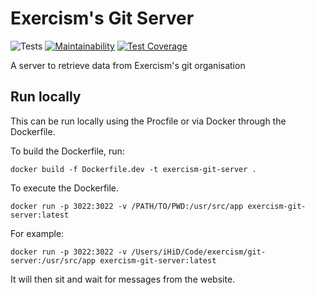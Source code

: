 # Exercism's Git Server

![Tests](https://github.com/exercism/git-server/workflows/Tests/badge.svg)
[![Maintainability](https://api.codeclimate.com/v1/badges/24384c54af9115c9b851/maintainability)](https://codeclimate.com/github/exercism/git-server/maintainability)
[![Test Coverage](https://api.codeclimate.com/v1/badges/24384c54af9115c9b851/test_coverage)](https://codeclimate.com/github/exercism/git-server/test_coverage)

A server to retrieve data from Exercism's git organisation

## Run locally

This can be run locally using the Procfile or via Docker through the Dockerfile.

To build the Dockerfile, run:

```
docker build -f Dockerfile.dev -t exercism-git-server .
```

To execute the Dockerfile.

```
docker run -p 3022:3022 -v /PATH/TO/PWD:/usr/src/app exercism-git-server:latest
```

For example:

```
docker run -p 3022:3022 -v /Users/iHiD/Code/exercism/git-server:/usr/src/app exercism-git-server:latest
```

It will then sit and wait for messages from the website.
